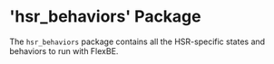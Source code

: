 # 'hsr_behaviors' Package

The `hsr_behaviors` package contains all the HSR-specific states and behaviors to run with FlexBE.
